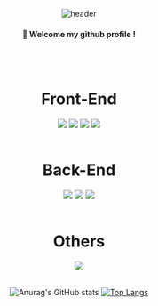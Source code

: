 <div align="center">
  
  ![header](https://capsule-render.vercel.app/api?type=waving&text=Amjunha106) 

####  :wave: Welcome my github profile !

<br/>
<br/>

<h1>Front-End</h1>

<img src="https://img.shields.io/badge/JavaScript-F7DF1E?style=for-the-badge&logo=JavaScript&logoColor=white"> 
<img src="https://img.shields.io/badge/HTML5-E34F26?style=for-the-badge&logo=HTML5&logoColor=white"> 
<img src="https://img.shields.io/badge/CSS3-1572B6?style=for-the-badge&logo=CSS3&logoColor=white"> 
<img src="https://img.shields.io/badge/Vue.js-4FC08D?style=for-the-badge&logo=Vue.js&logoColor=white"/>

<br/>
<br/>

<h1>Back-End</h1>

<img src="https://img.shields.io/badge/springboot-6DB33F?style=for-the-badge&logo=springboot&logoColor=white">
<img src="https://img.shields.io/badge/java-007396?style=for-the-badge&logo=OpenJDK&logoColor=white">
<img src="https://img.shields.io/badge/Oracle-F80000?style=for-the-badge&logo=Oracle&logoColor=white"> 

<br/>
<br/>

<h1>Others</h1>

<img src="https://img.shields.io/badge/github-181717?style=for-the-badge&logo=github&logoColor=white">

 
   <br/>
   <br/>

![Anurag's GitHub stats](https://github-readme-stats.vercel.app/api?username=amjunha106&show_icons=true&theme=radical) [![Top Langs](https://github-readme-stats.vercel.app/api/top-langs/?username=amjunha106)](https://github.com/amjunha106/github-readme-stats)
  
</div>
 
